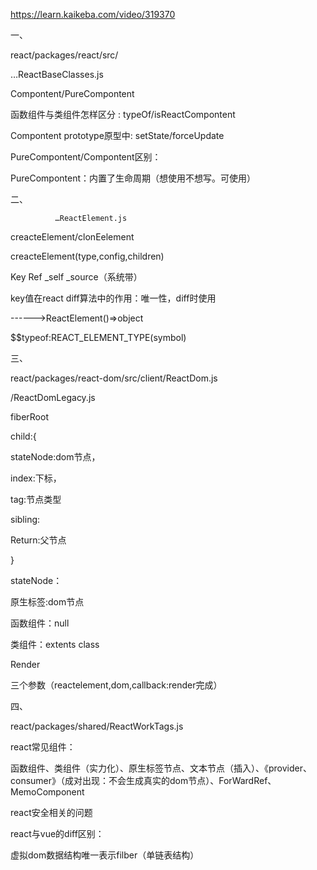 https://learn.kaikeba.com/video/319370 

 

 

一、 

react/packages/react/src/ 

…ReactBaseClasses.js 

 

Compontent/PureCompontent 

 

函数组件与类组件怎样区分 : typeOf/isReactCompontent 

 

Compontent prototype原型中: setState/forceUpdate 

 

PureCompontent/Compontent区别： 

PureCompontent：内置了生命周期（想使用不想写。可使用） 

 

二、 

              …ReactElement.js 

 

creacteElement/clonEelement 

 

creacteElement(type,config,children) 

Key Ref  _self _source（系统带） 

 

key值在react diff算法中的作用：唯一性，diff时使用 

 

------>ReactElement()=>object 

$$typeof:REACT_ELEMENT_TYPE(symbol) 

 

 

三、 

react/packages/react-dom/src/client/ReactDom.js 

 /ReactDomLegacy.js 

 

fiberRoot 

child:{ 

stateNode:dom节点， 

index:下标， 

tag:节点类型 

sibling: 

Return:父节点 

} 

stateNode： 

原生标签:dom节点 

函数组件：null 

类组件：extents class 

 

 

 

Render 

三个参数（reactelement,dom,callback:render完成） 

 

四、 

react/packages/shared/ReactWorkTags.js 

 

react常见组件： 

函数组件、类组件（实力化）、原生标签节点、文本节点（插入）、《provider、consumer》（成对出现：不会生成真实的dom节点）、ForWardRef、MemoComponent 

 

 

 

react安全相关的问题 

 

react与vue的diff区别： 

虚拟dom数据结构唯一表示filber（单链表结构） 

 